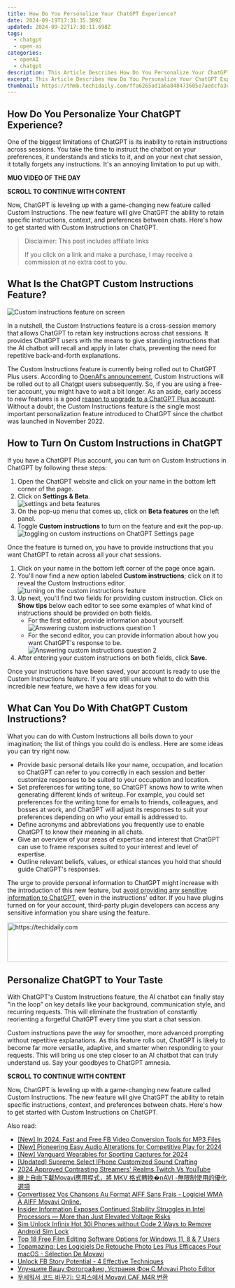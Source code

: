 ```yaml
---
title: How Do You Personalize Your ChatGPT Experience?
date: 2024-09-19T17:31:35.389Z
updated: 2024-09-22T17:30:11.698Z
tags:
  - chatgpt
  - open-ai
categories:
  - openAI
  - chatgpt
description: This Article Describes How Do You Personalize Your ChatGPT Experience?
excerpt: This Article Describes How Do You Personalize Your ChatGPT Experience?
thumbnail: https://thmb.techidaily.com/ffa6265ad1a6a848473605e7aedcfa3ec46ffbe39326ff49e8d4fafd11fa0e00.jpg
---
```


## How Do You Personalize Your ChatGPT Experience?

 One of the biggest limitations of ChatGPT is its inability to retain instructions across sessions. You take the time to instruct the chatbot on your preferences, it understands and sticks to it, and on your next chat session, it totally forgets any instructions. It's an annoying limitation to put up with.

**MUO VIDEO OF THE DAY**

**SCROLL TO CONTINUE WITH CONTENT**

 Now, ChatGPT is leveling up with a game-changing new feature called Custom Instructions. The new feature will give ChatGPT the ability to retain specific instructions, context, and preferences between chats. Here's how to get started with Custom Instructions on ChatGPT.

>  Disclaimer: This post includes affiliate links
>
>  If you click on a link and make a purchase, I may receive a commission at no extra cost to you.
>

## What Is the ChatGPT Custom Instructions Feature?

![Custom instructions feature on screen](https://static1.makeuseofimages.com/wordpress/wp-content/uploads/2023/07/custom-instructions-feature-on-screen.jpg)

 In a nutshell, the Custom Instructions feature is a cross-session memory that allows ChatGPT to retain key instructions across chat sessions. It provides ChatGPT users with the means to give standing instructions that the AI chatbot will recall and apply in later chats, preventing the need for repetitive back-and-forth explanations.

 The Custom Instructions feature is currently being rolled out to ChatGPT Plus users. According to [OpenAI's announcement](https://openai.com/blog/custom-instructions-for-chatgpt), Custom Instructions will be rolled out to all Chatgpt users subsequently. So, if you are using a free-tier account, you might have to wait a bit longer. As an aside, early access to new features is a good [reason to upgrade to a ChatGPT Plus account](https://www.makeuseof.com/reasons-you-should-upgrade-chatgpt-plus/). Without a doubt, the Custom Instructions feature is the single most important personalization feature introduced to ChatGPT since the chatbot was launched in November 2022\.

## How to Turn On Custom Instructions in ChatGPT

 If you have a ChatGPT Plus account, you can turn on Custom Instructions in ChatGPT by following these steps:

1. Open the ChatGPT website and click on your name in the bottom left corner of the page.
2. Click on **Settings & Beta**​​​​​.  
![settings and beta features](https://static1.makeuseofimages.com/wordpress/wp-content/uploads/2023/07/settings-and-beta-features.jpg)
3. On the pop-up menu that comes up, click on **Beta features** on the left panel.
4. Toggle **Custom instructions** to turn on the feature and exit the pop-up.  
![toggling on custom instructions on ChatGPT Settings page](https://static1.makeuseofimages.com/wordpress/wp-content/uploads/2023/07/toggling-on-custom-instructions-on-chatgpt-settings-page.jpg)

 Once the feature is turned on, you have to provide instructions that you want ChatGPT to retain across all your chat sessions.

1. Click on your name in the bottom left corner of the page once again.
2. You'll now find a new option labeled **Custom instructions**; click on it to reveal the Custom Instructions editor.  
![turning on the custom instructions feature](https://static1.makeuseofimages.com/wordpress/wp-content/uploads/2023/07/turning-on-the-custom-instructions-feature.jpg)
3. Up next, you'll find two fields for providing custom instruction. Click on **Show tips** below each editor to see some examples of what kind of instructions should be provided on both fields.  
   * For the first editor, provide information about yourself.  
   ![Answering custom instructions question 1](https://static1.makeuseofimages.com/wordpress/wp-content/uploads/2023/07/answering-custom-instructions-question-1.jpg)  
   * For the second editor, you can provide information about how you want ChatGPT's response to be.  
   ![Answering custom instructions question 2](https://static1.makeuseofimages.com/wordpress/wp-content/uploads/2023/07/answering-custom-instructions-question-2.jpg)
4. After entering your custom instructions on both fields, click **Save.**

 Once your instructions have been saved, your account is ready to use the Custom Instructions feature. If you are still unsure what to do with this incredible new feature, we have a few ideas for you.

## What Can You Do With ChatGPT Custom Instructions?

 What you can do with Custom Instructions all boils down to your imagination; the list of things you could do is endless. Here are some ideas you can try right now.

* Provide basic personal details like your name, occupation, and location so ChatGPT can refer to you correctly in each session and better customize responses to be suited to your occupation and location.
* Set preferences for writing tone, so ChatGPT knows how to write when generating different kinds of writeup. For example, you could set preferences for the writing tone for emails to friends, colleagues, and bosses at work, and ChatGPT will adjust its responses to suit your preferences depending on who your email is addressed to.
* Define acronyms and abbreviations you frequently use to enable ChatGPT to know their meaning in all chats.
* Give an overview of your areas of expertise and interest that ChatGPT can use to frame responses suited to your interest and level of expertise.
* Outline relevant beliefs, values, or ethical stances you hold that should guide ChatGPT's responses.

 The urge to provide personal information to ChatGPT might increase with the introduction of this new feature, but [avoid providing any sensitive information to ChatGPT](https://www.makeuseof.com/shouldnt-trust-chatgpt-confidential-data/), even in the instructions' editor. If you have plugins turned on for your account, third-party plugin developers can access any sensitive information you share using the feature.

<!-- affiliate ads begin -->
<a href="https://appsumo.8odi.net/c/5597632/2049390/7443" target="_top" id="2049390">
  <img src="//a.impactradius-go.com/display-ad/7443-2049390" border="0" alt="https://techidaily.com" width="728" height="90"/>
</a>
<img height="0" width="0" src="https://appsumo.8odi.net/i/5597632/2049390/7443" style="position:absolute;visibility:hidden;" border="0" />
<!-- affiliate ads end -->

## Personalize ChatGPT to Your Taste

 With ChatGPT's Custom Instructions feature, the AI chatbot can finally stay "in the loop" on key details like your background, communication style, and recurring requests. This will eliminate the frustration of constantly reorienting a forgetful ChatGPT every time you start a chat session.

 Custom instructions pave the way for smoother, more advanced prompting without repetitive explanations. As this feature rolls out, ChatGPT is likely to become far more versatile, adaptive, and smarter when responding to your requests. This will bring us one step closer to an AI chatbot that can truly understand us. Say your goodbyes to ChatGPT amnesia.

**SCROLL TO CONTINUE WITH CONTENT**

 Now, ChatGPT is leveling up with a game-changing new feature called Custom Instructions. The new feature will give ChatGPT the ability to retain specific instructions, context, and preferences between chats. Here's how to get started with Custom Instructions on ChatGPT.

<ins class="adsbygoogle"
     style="display:block"
     data-ad-format="autorelaxed"
     data-ad-client="ca-pub-7571918770474297"
     data-ad-slot="1223367746"></ins>

<ins class="adsbygoogle"
     style="display:block"
     data-ad-client="ca-pub-7571918770474297"
     data-ad-slot="8358498916"
     data-ad-format="auto"
     data-full-width-responsive="true"></ins>

<span class="atpl-alsoreadstyle">Also read:</span>
<div><ul>
<li><a href="https://facebook-video-recording.techidaily.com/new-in-2024-fast-and-free-fb-video-conversion-tools-for-mp3-files/"><u>[New] In 2024, Fast and Free FB Video Conversion Tools for MP3 Files</u></a></li>
<li><a href="https://article-files.techidaily.com/new-pioneering-easy-audio-alterations-for-competitive-play-for-2024/"><u>[New] Pioneering Easy Audio Alterations for Competitive Play for 2024</u></a></li>
<li><a href="https://fox-direct.techidaily.com/new-vanguard-wearables-for-sporting-captures-for-2024/"><u>[New] Vanguard Wearables for Sporting Captures for 2024</u></a></li>
<li><a href="https://fox-helps.techidaily.com/updated-supreme-select-iphone-customized-sound-crafting/"><u>[Updated] Supreme Select IPhone Customized Sound Crafting</u></a></li>
<li><a href="https://article-tips.techidaily.com/2024-approved-contrasting-streamers-realms-twitch-vs-youtube/"><u>2024 Approved Contrasting Streamers' Realms Twitch Vs YouTube</u></a></li>
<li><a href="https://tech-savvy.techidaily.com/movavi-mkv-navi/"><u>線上自由下載Movavi應用程式，將 MKV 格式轉換�nAVI -無限制使用的優化選項</u></a></li>
<li><a href="https://tech-savvy.techidaily.com/convertissez-vos-chansons-au-format-aiff-sans-frais-logiciel-wma-a-aiff-movavi-online/"><u>Convertissez Vos Chansons Au Format AIFF Sans Frais - Logiciel WMA À AIFF Movavi Online.</u></a></li>
<li><a href="https://hardware-help.techidaily.com/insider-information-exposes-continued-stability-struggles-in-intel-processors-more-than-just-elevated-voltage-risks/"><u>Insider Information Exposes Continued Stability Struggles in Intel Processors — More than Just Elevated Voltage Risks</u></a></li>
<li><a href="https://sim-unlock.techidaily.com/sim-unlock-infinix-hot-30i-phones-without-code-2-ways-to-remove-android-sim-lock-by-drfone-android/"><u>Sim Unlock Infinix Hot 30i Phones without Code 2 Ways to Remove Android Sim Lock</u></a></li>
<li><a href="https://tech-savvy.techidaily.com/top-18-free-film-editing-software-options-for-windows-11-8-and-7-users/"><u>Top 18 Free Film Editing Software Options for Windows 11, 8 & 7 Users</u></a></li>
<li><a href="https://tech-savvy.techidaily.com/topamazing-les-logiciels-de-retouche-photo-les-plus-efficaces-pour-macos-selection-de-movavi/"><u>Topamazing: Les Logiciels De Retouche Photo Les Plus Efficaces Pour macOS - Sélection De Movavi</u></a></li>
<li><a href="https://facebook-video-recording.techidaily.com/unlock-fb-story-potential-4-effective-techniques/"><u>Unlock FB Story Potential - 4 Effective Techniques</u></a></li>
<li><a href="https://tech-savvy.techidaily.com/uluchshite-vashu-fotografiyu-ustranyaya-fon-s-movavi-photo-editor/"><u>Улучшите Вашу Фотографию, Устраняя Фон С Movavi Photo Editor</u></a></li>
<li><a href="https://tech-savvy.techidaily.com/movavi-caf-m4r/"><u>무세워서 코드 바꾸기: 오피스에서 Movavi CAF M4R 변환</u></a></li>
</ul></div>


